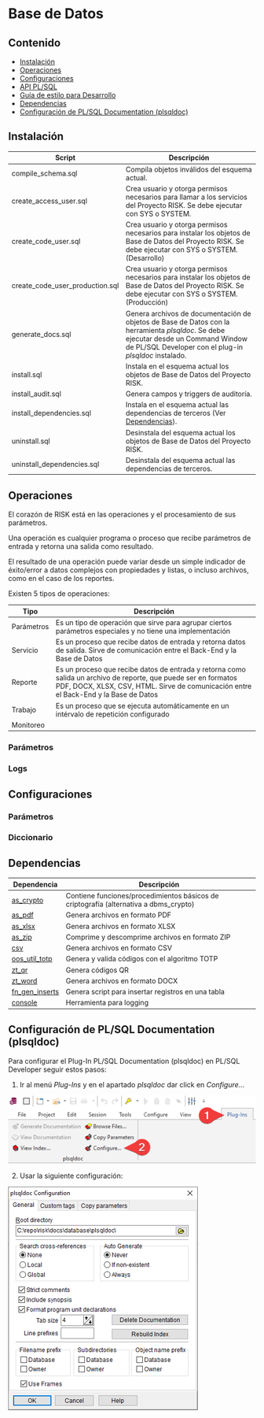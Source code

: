 # Base de Datos

## Contenido
* [Instalación](#instalación)
* [Operaciones](#operaciones)
* [Configuraciones](#configuraciones)
* [API PL/SQL](plsqldoc/index.html)
* [Guía de estilo para Desarrollo](styleguide.md)
* [Dependencias](#dependencias)
* [Configuración de PL/SQL Documentation (plsqldoc)](#configuración-de-plsql-documentation-plsqldoc)

## Instalación

Script|Descripción
------|-----------
compile_schema.sql|Compila objetos inválidos del esquema actual.
create_access_user.sql|Crea usuario y otorga permisos necesarios para llamar a los servicios del Proyecto RISK. Se debe ejecutar con SYS o SYSTEM.
create_code_user.sql|Crea usuario y otorga permisos necesarios para instalar los objetos de Base de Datos del Proyecto RISK. Se debe ejecutar con SYS o SYSTEM. (Desarrollo)
create_code_user_production.sql|Crea usuario y otorga permisos necesarios para instalar los objetos de Base de Datos del Proyecto RISK. Se debe ejecutar con SYS o SYSTEM. (Producción)
generate_docs.sql|Genera archivos de documentación de objetos de Base de Datos con la herramienta *plsqldoc*. Se debe ejecutar desde un Command Window de PL/SQL Developer con el plug-in *plsqldoc* instalado.
install.sql|Instala en el esquema actual los objetos de Base de Datos del Proyecto RISK.
install_audit.sql|Genera campos y triggers de auditoría.
install_dependencies.sql|Instala en el esquema actual las dependencias de terceros (Ver [Dependencias](#dependencias)).
uninstall.sql|Desinstala del esquema actual los objetos de Base de Datos del Proyecto RISK.
uninstall_dependencies.sql|Desinstala del esquema actual las dependencias de terceros.

## Operaciones

El corazón de RISK está en las operaciones y el procesamiento de sus parámetros.

Una operación es cualquier programa o proceso que recibe parámetros de entrada y retorna una salida como resultado.

El resultado de una operación puede variar desde un simple indicador de éxito/error a datos complejos con propiedades y listas, o incluso archivos, como en el caso de los reportes.

Existen 5 tipos de operaciones:

Tipo|Descripción
----|-----------
Parámetros|Es un tipo de operación que sirve para agrupar ciertos parámetros especiales y no tiene una implementación
Servicio|Es un proceso que recibe datos de entrada y retorna datos de salida. Sirve de comunicación entre el Back-End y la Base de Datos
Reporte|Es un proceso que recibe datos de entrada y retorna como salida un archivo de reporte, que puede ser en formatos PDF, DOCX, XLSX, CSV, HTML. Sirve de comunicación entre el Back-End y la Base de Datos
Trabajo|Es un proceso que se ejecuta automáticamente en un intérvalo de repetición configurado
Monitoreo|

### Parámetros

### Logs

## Configuraciones

### Parámetros

### Diccionario

## Dependencias

Dependencia|Descripción
-----------|-----------
[as_crypto](https://github.com/antonscheffer/as_crypto)|Contiene funciones/procedimientos básicos de criptografía (alternativa a dbms_crypto)
[as_pdf](https://github.com/jtsoya539/as_pdf)|Genera archivos en formato PDF
[as_xlsx](https://github.com/antonscheffer/as_xlsx)|Genera archivos en formato XLSX
[as_zip](https://github.com/antonscheffer/as_zip)|Comprime y descomprime archivos en formato ZIP
[csv](https://oracle-base.com/dba/script?category=miscellaneous&file=csv.sql)|Genera archivos en formato CSV
[oos_util_totp](https://github.com/OraOpenSource/oos-utils)|Genera y valida códigos con el algoritmo TOTP
[zt_qr](https://github.com/zorantica/plsql-qr-code)|Genera códigos QR
[zt_word](https://github.com/zorantica/plsql-word)|Genera archivos en formato DOCX
[fn_gen_inserts](https://github.com/teopost/oracle-scripts)|Genera script para insertar registros en una tabla
[console](https://github.com/ogobrecht/console)|Herramienta para logging

## Configuración de PL/SQL Documentation (plsqldoc)

Para configurar el Plug-In PL/SQL Documentation (plsqldoc) en PL/SQL Developer seguir estos pasos:

1. Ir al menú *Plug-Ins* y en el apartado *plsqldoc* dar click en *Configure...*

![](plugins_configure.png)

2. Usar la siguiente configuración:

![](plsqldoc_config.png)